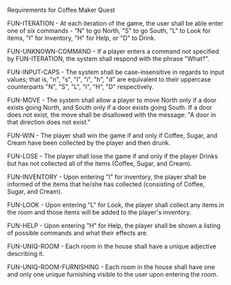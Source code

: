Requirements for Coffee Maker Quest

FUN-ITERATION - At each iteration of the game, the user shall be able enter one of six commands - "N" to go North, "S" to go South, "L" to Look for items, "I" for Inventory, "H" for Help, or "D" to Drink.

FUN-UNKNOWN-COMMAND - If a player enters a command not specified by FUN-ITERATION, the system shall respond with the phrase "What?".

FUN-INPUT-CAPS - The system shall be case-insensitive in regards to input values; that is, "n", "s", "l", "i", "h", "d" are equivalent to their uppercase counterparts "N", "S", "L", "I", "H", "D" respectively.

FUN-MOVE - The system shall allow a player to move North only if a door exists going North, and South only if a door exists going South.  If a door does not exist, the move shall be disallowed with the message: "A door in that direction does not exist."

FUN-WIN - The player shall win the game if and only if Coffee, Sugar, and Cream have been collected by the player and then drunk.

FUN-LOSE - The player shall lose the game if and only if the player Drinks but has not collected all of the items (Coffee, Sugar, and Cream).

FUN-INVENTORY - Upon entering "I" for inventory, the player shall be informed of the items that he/she has collected (consisting of Coffee, Sugar, and Cream).

FUN-LOOK - Upon entering "L" for Look, the player shall collect any items in the room and those items will be added to the player's inventory.

FUN-HELP - Upon entering "H" for Help, the player shall be shown a listing of possible commands and what their effects are.

FUN-UNIQ-ROOM - Each room in the house shall have a unique adjective describing it.

FUN-UNIQ-ROOM-FURNISHING - Each room in the house shall have one and only one unique furnishing visible to the user upon entering the room.
